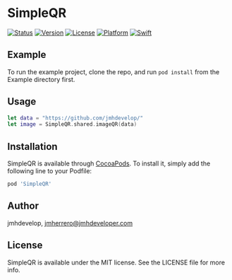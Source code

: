 # SimpleQR

[![Status](https://travis-ci.org/jmhdevelop/SimpleQR.svg?branch=master)](https://travis-ci.org/jmhdevelop/SimpleQR)
[![Version](https://img.shields.io/cocoapods/v/SimpleQR.svg?style=flat)](https://cocoapods.org/pods/SimpleQR)
[![License](https://camo.githubusercontent.com/eb5485388cd282c0139df4ed308b825420589a7c/68747470733a2f2f696d672e736869656c64732e696f2f6769746875622f6c6963656e73652f6861636b696674656b6861722f49514b6579626f6172644d616e616765722e737667)](https://cocoapods.org/pods/SimpleQR)
[![Platform](https://img.shields.io/badge/Platform-iOS-blue.svg?style=fla)](https://cocoapods.org/pods/SimpleQR)
[![Swift](https://img.shields.io/badge/Swift-5-orange.svg)](https://swift.org/)

## Example

To run the example project, clone the repo, and run `pod install` from the Example directory first.

## Usage

```swift
let data = "https://github.com/jmhdevelop/"
let image = SimpleQR.shared.imageQR(data)
```

## Installation

SimpleQR is available through [CocoaPods](https://cocoapods.org). To install
it, simply add the following line to your Podfile:

```ruby
pod 'SimpleQR'
```

## Author

jmhdevelop, jmherrero@jmhdeveloper.com

## License

SimpleQR is available under the MIT license. See the LICENSE file for more info.
